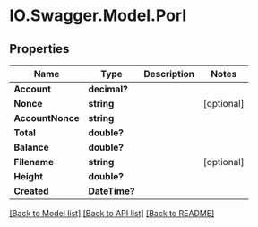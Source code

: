 # IO.Swagger.Model.Porl
## Properties

Name | Type | Description | Notes
------------ | ------------- | ------------- | -------------
**Account** | **decimal?** |  | 
**Nonce** | **string** |  | [optional] 
**AccountNonce** | **string** |  | 
**Total** | **double?** |  | 
**Balance** | **double?** |  | 
**Filename** | **string** |  | [optional] 
**Height** | **double?** |  | 
**Created** | **DateTime?** |  | 

[[Back to Model list]](../README.md#documentation-for-models) [[Back to API list]](../README.md#documentation-for-api-endpoints) [[Back to README]](../README.md)

